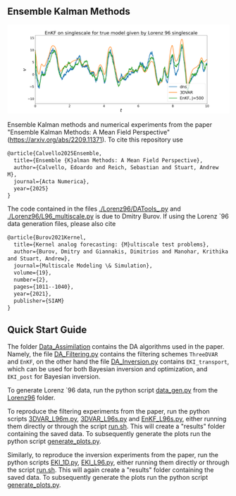 ## Ensemble Kalman Methods

![Example of application of EnKF on Lorenz `96 state estimation problem](./images/Title_image.png)

Ensemble Kalman methods and numerical experiments from the paper "Ensemble Kalman Methods: A Mean Field Perspective" (https://arxiv.org/abs/2209.11371). To cite this repository use

```
@article{Calvello2025Ensemble,
  title={Ensemble {K}alman Methods: A Mean Field Perspective},
  author={Calvello, Edoardo and Reich, Sebastian and Stuart, Andrew M},
  journal={Acta Numerica},
  year={2025}
}
```

The code contained in the files [./Lorenz96/DATools_.py](./Lorenz96/DATools_.py) and [./Lorenz96/L96_multiscale.py](./Lorenz96/L96_multiscale.py) is due to Dmitry Burov. If using the Lorenz `96 data generation files, please also cite 

```
@article{Burov2021Kernel,
  title={Kernel analog forecasting: {M}ultiscale test problems},
  author={Burov, Dmitry and Giannakis, Dimitrios and Manohar, Krithika and Stuart, Andrew},
  journal={Multiscale Modeling \& Simulation},
  volume={19},
  number={2},
  pages={1011--1040},
  year={2021},
  publisher={SIAM}
} 
```

## Quick Start Guide

The folder [Data_Assimilation](./Data_Assimilation/) contains the DA algorithms used in the paper. Namely, the file [DA_Filtering.py](./Data_Assimilation/DA_Filtering.py) contains the filtering schemes `ThreeDVAR` and `EnKF`, on the other hand the file [DA_Inversion.py](./Data_Assimilation/DA_Inversion.py) contains `EKI_transport`, which can be used for both Bayesian inversion and optimization, and `EKI_post` for Bayesian inversion. 

To generate Lorenz `96 data, run the python script [data_gen.py](./Lorenz96/data_gen.py) from the [Lorenz96](./Lorenz96/) folder.

To reproduce the filtering experiments from the paper, run the python scripts [3DVAR_L96m.py](./Filtering_Experiments/3DVAR_L96m.py), [3DVAR_L96s.py](./Filtering_Experiments/3DVAR_L96s.py) and [EnKF_L96s.py](./Filtering_Experiments/EnKF_L96s.py), either running them directly or through the script [run.sh](./Filtering_Experiments/run.sh). This will create a "results" folder containing the saved data. To subsequently generate the plots run the python script [generate_plots.py](./Filtering_Experiments/generate_plots.py).

Similarly, to reproduce the inversion experiments from the paper, run the python scripts [EKI_1D.py](./Inversion_Experiments/EKI_1D.py), [EKI_L96.py](./Inversion_Experiments/EKI_L96.py), either running them directly or through the script [run.sh](./Inversion_Experiments/run.sh). This will again create a "results" folder containing the saved data. To subsequently generate the plots run the python script [generate_plots.py](./Inversion_Experiments/generate_plots.py).
